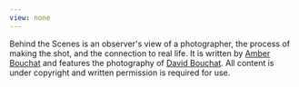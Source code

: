```yaml
---
view: none
---
```


Behind the Scenes is an observer's view of a photographer, the process of making the shot, and the connection to real life.  It is written by [Amber Bouchat][1] and features the photography of [David Bouchat][2].  All content is under copyright and written permission is required for use.

[1]: http://belgianandahalf.com
[2]: http://davidbouchat.com
